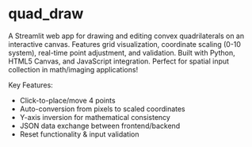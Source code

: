 # quad_draw
A Streamlit web app for drawing and editing convex quadrilaterals on an interactive canvas. Features grid visualization, coordinate scaling (0-10 system), real-time point adjustment, and validation. Built with Python, HTML5 Canvas, and JavaScript integration. Perfect for spatial input collection in math/imaging applications!


Key Features:  
- Click-to-place/move 4 points  
- Auto-conversion from pixels to scaled coordinates  
- Y-axis inversion for mathematical consistency  
- JSON data exchange between frontend/backend  
- Reset functionality & input validation  
